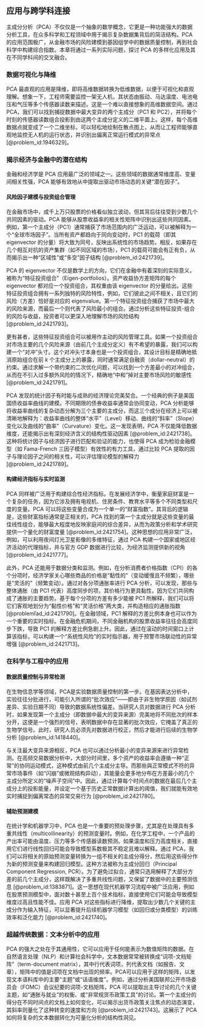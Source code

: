 ## 应用与跨学科连接

主成分分析（PCA）不仅仅是一个抽象的数学概念，它更是一种功能强大的数据分析工具，在众多科学和工程领域中用于揭示复杂数据集背后的简洁结构。PCA 的应用范围极广，从金融市场的风险建模到基因组学中的数据质量控制，再到社会科学中构建综合指数。本章将通过一系列实际问题，探讨 PCA 的多样化应用及其在不同学科间的交叉融合。

### 数据可视化与降维

PCA 最直观的应用是降维，即将高维数据转换为低维数据，以便于可视化和直观理解。想象一下，工程师需要监控一架无人机，其状态由振动、马达温度、电池电压和气压等多个传感器读数来描述。这是一个难以直接想象的高维数据空间。通过 PCA，我们可以找到捕捉数据中最大变异的两个主成分（PC1 和 PC2），并将每个时刻的传感器读数组合投影到由这两个主成分定义的二维平面上。这样，每个高维数据点就变成了一个二维坐标，可以轻松地绘制在散点图上，从而让工程师能够直观地监控无人机的运行状态，并识别出偏离正常运行模式的异常点 [@problem_id:1946329]。

### 揭示经济与金融中的潜在结构

金融和经济学是 PCA 应用最广泛的领域之一。这些领域的数据通常维度高、变量间相关性强，PCA 能够有效地从中提取出驱动市场动态的关键“潜在因子”。

#### 风险因子建模与投资组合管理

在金融市场中，成千上万只股票的价格看似独立波动，但其背后往往受到少数几个共同因素的驱动。PCA 能够从股票收益率的相关性矩阵中识别出这些共同因素。例如，第一个主成分（PC1）通常捕获了市场范围内的广泛运动，可以被解释为一个“全球市场因子”。当所有资产都趋向于同向变动时，PC1 的载荷（即其 eigenvector 的分量）将大致为同号，反映出系统性的市场趋势。相反，如果存在几个相互对抗的资产集群（如不同区域的市场），PC1 的载荷可能会有正有负，从而揭示出一种“区域性”或“多空”因子结构 [@problem_id:2421739]。

PCA 的 eigenvector 不仅是数学上的方向，它们在金融中有着深刻的实际意义，被称为“特征投资组合”（Eigen-portfolios）。资产收益协方差矩阵的每个 eigenvector 都对应一个投资组合，其权重由该 eigenvector 的分量给出。这些特征投资组合拥有一系列独特的风险特性，例如，它们彼此之间不相关，且它们的风险（方差）恰好是对应的 eigenvalue。第一个特征投资组合捕获了市场中最大的风险来源，而最后一个则代表了风险最小的组合。通过分析这些特征投资-组合的风险与收益，投资者可以更深入地理解市场的风险结构 [@problem_id:2421793]。

更有甚者，这些特征投资组合可以被用作主动的风险管理工具。如果一个投资组合对市场主要的几个风险来源（由前几个主成分定义）有不希望的暴露，我们可以构建一个“对冲”头寸。这个对冲头寸本身也是一个投资组合，其设计目标是精确地抵消原始组合在前 $k$ 个主成分上的暴露，同时通常满足自融资（dollar-neutral）的约束。通过求解一个带约束的二次优化问题，可以找到一个方差最小的对冲组合，从而在不引入过多额外风险的情况下，精确地“中和”掉对主要市场风险的敏感性 [@problem_id:2421791]。

PCA 发现的统计因子有时能与成熟的经济理论完美契合。一个经典的例子是美国国债收益率曲线的建模。不同期限的债券收益率通常会协同变动，PCA 分析能够将收益率曲线的复杂动态分解为三个主要的主成分，而这三个成分在经济上可以被清晰地解释为：收益率曲线的整体“水平”（Level）移动、曲线的“斜率”（Slope）变化以及曲线的“曲率”（Curvature）变化。这一发现表明，PCA 不仅能降低数据维度，还能揭示出有深刻经济含义的结构性驱动因素 [@problem_id:2421738]。这种将统计因子与经济因子进行匹配和验证的能力，也使得 PCA 成为检验金融模型（如 Fama-French 三因子模型）有效性的有力工具，通过比较 PCA 提取的因子与理论因子之间的相关性，可以评估理论模型的解释力 [@problem_id:2421789]。

#### 构建经济指标与实时监测

PCA 同样被广泛用于构建综合性经济指标。在发展经济学中，衡量家庭财富是一个复杂的任务，因为它涉及拥有电视机、住房条件、教育水平等多个不同类型和尺度的变量。PCA 可以将这些变量合成为一个单一的“财富指数”。其背后的逻辑是，这些财富指标通常是正相关的，PCA 找到的第一个主成分就是这些变量的最佳线性组合，能够最大程度地反映家庭间的综合差异，从而为政策分析和学术研究提供一个量化的财富度量 [@problem_id:2421754]。这种思想的应用非常广泛，例如，可以利用夜间灯光卫星影像的多维特征，通过 PCA 构建一个国家或地区经济活动的代理指标，并与官方 GDP 数据进行比较，为经济监测提供新的视角 [@problem_id:2421777]。

此外，PCA 还能用于数据分类和监测。例如，在分析消费者价格指数（CPI）的各个分项时，经济学家关心哪些商品的价格是“黏性的”（变动缓慢且不频繁），哪些是“灵活的”（频繁变动）。通过对各分项通胀率进行 PCA 分析，可以发现，那些与整体通胀（由 PC1 代表）高度同步的项，其价格行为更具黏性，因为它们共同构成了通胀的主要趋势。基于每个分项的方差有多少能被 PC1 所解释，我们可以将它们客观地划分为“黏性价格”和“灵活价格”两大类，并构造相应的通胀指数 [@problemľad_id:2421790]。在金融领域，PC1 解释的方差比例本身也可以作为一个重要的实时指标。在金融危机期间，不同金融机构的股票收益率往往会高度同步下跌，导致 PC1 的解释方差比例急剧上升。因此，通过在滚动的时间窗口上计算该指标，可以构建一个“系统性风险”的实时指示器，用于预警市场联动性的异常增强 [@problem_id:2421713]。

### 在科学与工程中的应用

#### 数据质量控制与异常检测

在生物信息学等领域，PCA是实验数据质量控制的第一步。在基因表达分析中，实验往往分批进行，可能引入所谓的“批次效应”——即由于非生物学原因（如试剂差异、实验日期不同）导致的数据系统性偏差。当研究人员对数据进行 PCA 分析时，如果发现第一个主成分（即数据中最大的变异来源）完美地将不同批次的样本分开，这便是一个强烈的信号，表明数据中存在显著的批次效应，它掩盖了真正的生物学信号。此时，研究人员必须先对数据进行校正，然后才能进行后续的生物学分析 [@problem_id:1418440]。

与关注最大变异来源相反，PCA 也可以通过分析最小的变异来源来进行异常检测。在高频交易数据分析中，大部分时间里，多个资产的收益率会遵循一种“正常”的协同运动模式，这种模式由前几个主成分主导。而那些與正常模式不符的异常市场事件（如“闪崩”或微观结构异动），其能量会更多地分布在方差最小的几个主成分所定义的“噪声子空间”中。因此，通过计算每个时间点的数据在最后几个主成分上的投影能量，并设定一个基于历史正常数据计算出的阈值，我们就能有效地实时捕捉到偏离常态的异常交易行为 [@problem_id:2421780]。

#### 辅助预测建模

在统计学和机器学习中，PCA 也是一个重要的预处理步骤，尤其是在处理具有多重共线性（multicollinearity）的预测变量时。例如，在化学工程中，一个产品的产出率可能由温度、压力等多个传感器读数预测。如果温度和压力高度相关，直接用它们进行线性回归可能会导致模型系数极其不稳定且难以解释。通过 PCA，我们可以将相关的原始预测变量转换为一组不相关的主成分得分，然后用这些得分作为新的预测变量来构建回归模型。这种方法被称为主成分回归（Principal Component Regression, PCR）。为了避免过拟合，通常只选用解释了大部分方差的前几个主成分，这样既解决了多重共线性问题，又保留了数据中的主要预测信息 [@problem_id:1383871]。这一思想在现代机器学习流程中被广泛应用，例如在股票预测模型中，面对数十甚至上百个技术指标，直接使用它们可能会导致模型维度过高且性能不佳。应用 PCA 对这些指标进行降维，提取出少数几个关键的主成分作为输入特征，可以显著提升后续机器学习模型（如回归或分类模型）的训练效率和泛化能力 [@problem_id:2421740]。

### 超越传统数据：文本分析中的应用

PCA 的强大之处在于其通用性，它可以应用于任何能表示为数值矩阵的数据。在自然语言处理（NLP）和计算社会科学中，文本数据常常被转换成“词项-文档矩阵”（term-document matrix），其中行代表词项，列代表文档（如报告、文章），矩阵中的值是词项在文档中出现的频率。PCA可以应用于这样的矩阵，以发现文本语料库中的主要“主题”或“话语维度”。例如，通过分析美国联邦公开市场委员会（FOMC）会议纪要的词项-文档矩阵，PCA 可以提取出主导讨论的几个关键主题，如“通胀与就业”的权衡、或“非常规货币政策工具”的讨论。第一个主成分的得分在不同时间点的文档上如何变化，可以揭示出货币政策关注焦点的动态演变，其斜率则量化了这种转变的速度和方向 [@problem_id:2421743]。这展示了 PCA 如何将复杂的文本数据转化为可量化分析的结构性洞见。